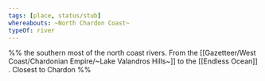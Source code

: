```yaml
---
tags: [place, status/stub]
whereabouts: ~North Chardon Coast~
typeOf: river
---
```

%% the southern most of the north coast rivers. From the [[Gazetteer/West Coast/Chardonian Empire/~Lake Valandros Hills~]] to the [[Endless Ocean]] . Closest to Chardon %%
